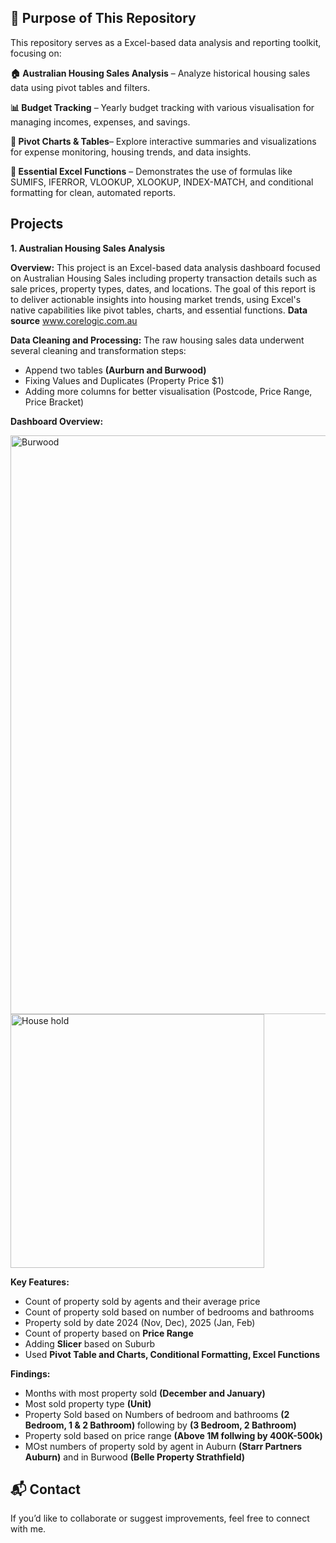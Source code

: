 ## 🎯 Purpose of This Repository

This repository serves as a Excel-based data analysis and reporting toolkit, focusing on:

**🏠 Australian Housing Sales Analysis** – Analyze historical housing sales data using pivot tables and filters.

**📊 Budget Tracking** – Yearly budget tracking with various visualisation for managing incomes, expenses, and savings.

**🔁 Pivot Charts & Tables**– Explore interactive summaries and visualizations for expense monitoring, housing trends, and data insights.

**📘 Essential Excel Functions** – Demonstrates the use of formulas like SUMIFS, IFERROR, VLOOKUP, XLOOKUP, INDEX-MATCH, and conditional formatting for clean, automated reports.

## Projects
**1. Australian Housing Sales Analysis** 

**Overview:** This project is an Excel-based data analysis dashboard focused on Australian Housing Sales including property transaction details such as sale prices, property types, dates, and locations. The goal of this report is to deliver actionable insights into housing market trends, using Excel's native capabilities like pivot tables, charts, and essential functions. **Data source** www.corelogic.com.au

**Data Cleaning and Processing:** 
The raw housing sales data underwent several cleaning and transformation steps:

- Append two tables **(Aurburn and Burwood)**
- Fixing Values and Duplicates (Property Price $1)
- Adding more columns for better visualisation (Postcode, Price Range, Price Bracket)

**Dashboard Overview:**

<img width="926" alt="Burwood" src="https://github.com/user-attachments/assets/f43a1fa7-3b41-4744-8856-a8dd0f163220" />

<img width="406" alt="House hold" src="https://github.com/user-attachments/assets/23427183-7b29-4ab0-aa6e-b1583e23d1eb" />

**Key Features:**

- Count of property sold by agents and their average price
- Count of property sold based on number of bedrooms and bathrooms
- Property sold by date 2024 (Nov, Dec), 2025 (Jan, Feb)
- Count of property based on **Price Range**
- Adding **Slicer** based on Suburb
- Used **Pivot Table and Charts, Conditional Formatting, Excel Functions**

**Findings:** 

- Months with most property sold **(December and January)**
- Most sold property type **(Unit)**
- Property Sold based on Numbers of bedroom and bathrooms **(2 Bedroom, 1 & 2 Bathroom)** following by **(3 Bedroom, 2 Bathroom)**
- Property sold based on price range **(Above 1M follwing by 400K-500k)**
- MOst numbers of property sold by agent in Auburn **(Starr Partners Auburn)** and in Burwood **(Belle Property Strathfield)**

  
## 📬 Contact

If you’d like to collaborate or suggest improvements, feel free to connect with me.


